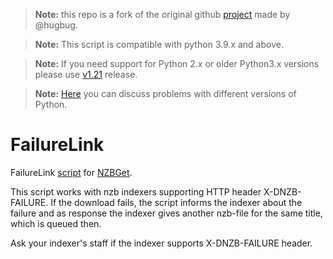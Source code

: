 > **Note:** this repo is a fork of the original github [project](https://github.com/nzbget/FailureLink)
> made by @hugbug.

> **Note:** This script is compatible with python 3.9.x and above.

> **Note:** If you need support for Python 2.x or older Python3.x versions please use [v1.21](https://github.com/nzbgetcom/Extension-FailureLink/releases/tag/v1.21) release.

> **Note:** [Here](https://github.com/nzbgetcom/nzbget/discussions/56) you can discuss problems with different versions of Python.


# FailureLink
FailureLink [script](https://nzbget.com/documentation/post-processing-scripts/) for [NZBGet](https://nzbget.com).

This script works with nzb indexers supporting HTTP header X-DNZB-FAILURE. If the download fails, the script informs the indexer about the failure and as response the indexer gives another nzb-file for the same title, which is queued then.

Ask your indexer's staff if the indexer supports X-DNZB-FAILURE header.
